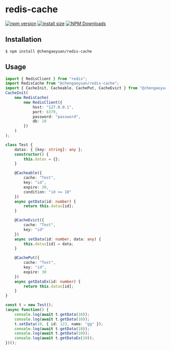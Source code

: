 # redis-cache

[![npm version](https://badge.fury.io/js/%40chengaoyuan%2Fredis-cache.svg)](https://badge.fury.io/js/%40chengaoyuan%2Fredis-cache)
[![install size](https://packagephobia.now.sh/badge?p=@chengaoyuan/redis-cache)](https://packagephobia.now.sh/result?p=@chengaoyuan/redis-cache)
[![NPM Downloads](https://img.shields.io/npm/dm/@chengaoyuan/redis-cache.svg?style=flat)](https://npmcharts.com/compare/@chengaoyuan/redis-cache?minimal=true)

## Installation

    $ npm install @chengaoyuan/redis-cache

## Usage

```ts
import { RedisClient } from "redis";
import RedisCache from "@chengaoyuan/redis-cache";
import { CacheInit, Cacheable, CachePut, CacheEvict } from "@chengaoyuan/cache";
CacheInit(
    new RedisCache(
        new RedisClient({
            host: "127.0.0.1",
            port: 6379,
            password: "password",
            db: 10
        })
    )
);

class Test {
    datas: { [key: string]: any };
    constructor() {
        this.datas = {};
    }

    @Cacheable({
        cache: "Test",
        key: "id",
        expire: 30,
        condition: "id >= 10"
    })
    async getData(id: number) {
        return this.datas[id];
    }

    @CacheEvict({
        cache: "Test",
        key: "id"
    })
    async setData(id: number, data: any) {
        this.datas[id] = data;
    }

    @CachePut({
        cache: "Test",
        key: "id",
        expire: 30
    })
    async getDataEx(id: number) {
        return this.datas[id];
    }
}

const t = new Test();
(async function() {
    console.log(await t.getData(10));
    console.log(await t.getData(10));
    t.setData(10, { id: 123, name: "gg" });
    console.log(await t.getData(10));
    console.log(await t.getData(10));
    console.log(await t.getDataEx(10));
})();
```
